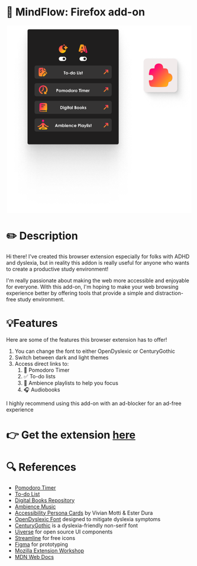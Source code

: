 # 🦊 MindFlow: Firefox add-on

<center>
    <img src='demo-addon.png' width="500px">
</center>

# ✏️ Description 
Hi there! I've created this browser extension especially for folks with ADHD and dyslexia, but in reality this addon is really useful for anyone who wants to create a productive study environment!

I'm really passionate about making the web more accessible and enjoyable for everyone. With this add-on, I'm hoping to make your web browsing experience better by offering tools that provide a simple and distraction-free study environment.

# 💡Features
Here are some of the features this browser extension has to offer!

1) You can change the font to either OpenDyslexic or CenturyGothic
2) Switch between dark and light themes
3) Access direct links to:
   1) 🍅 Pomodoro Timer
   2) ✅ To-do lists
   3) 🍃 Ambience playlists to help you focus
   4) 🎧 Audiobooks

I highly recommend using this add-on with an ad-blocker for an ad-free experience

# 👉 Get the extension [here](https://addons.mozilla.org/pt-PT/firefox/addon/accessible-adhd-dyslexia-addon/)

# 🔍 References

- [Pomodoro Timer](https://pomofocus.io/)
- [To-do List](https://tweek.so/)
- [Digital Books Repository](https://www.digitalbook.io/)
- [Ambience Music](https://www.youtube.com/@Lullablocks)
- [Accessibility Persona Cards](https://journals.gmu.edu/index.php/ITLCP/article/view/2516/1559) by Vivian Motti & Ester Dura
- [OpenDyslexic Font](https://opendyslexic.org/) designed to mitigate dyslexia symptoms
- [CenturyGothic](https://en.wikipedia.org/wiki/Century_Gothic) is a dyslexia-friendly non-serif font
- [Uiverse](https://uiverse.io/gharsh11032000/moody-dog-23) for open source UI components
- [Streamline](https://home.streamlinehq.com/) for free icons
- [Figma](https://www.figma.com/) for prototyping
- [Mozilla Extension Workshop](https://extensionworkshop.com/?utm_content=header-link&utm_medium=referral&utm_source=addons.mozilla.org) 
- [MDN Web Docs](https://developer.mozilla.org/en-US/)

